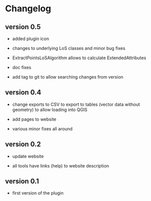 # Changelog

## version 0.5

- added plugin icon

- changes to underlying LoS classes and minor bug fixes

- ExtractPointsLoSAlgorithm allows to calculate ExtendedAttributes

- doc fixes

- add tag to git to allow searching changes from version

## version 0.4

- change exports to CSV to export to tables (vector data without geometry) to allow loading into QGIS

- add pages to website

- various minor fixes all around

## version 0.2

- update website

- all tools have links (help) to website description

## version 0.1

- first version of the plugin